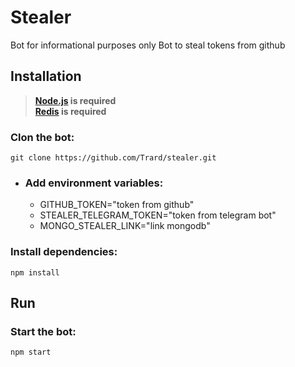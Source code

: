 # Stealer

Bot for informational purposes only
Bot to steal tokens from github

## Installation
> **[Node.js](https://nodejs.org/) is required**  
> **[Redis](https://redis.io/) is required**  

### Clon the bot:
```
git clone https://github.com/Trard/stealer.git
```

- ### Add environment variables:
  - GITHUB_TOKEN="token from github"
  - STEALER_TELEGRAM_TOKEN="token from telegram bot"
  - MONGO_STEALER_LINK="link mongodb"

### Install dependencies:
```
npm install
```

## Run

### Start the bot:
```
npm start
```
